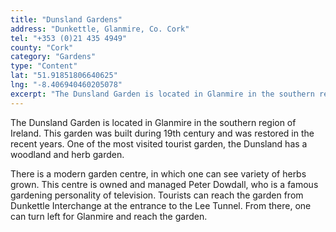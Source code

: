 ```yaml
---
title: "Dunsland Gardens"
address: "Dunkettle, Glanmire, Co. Cork"
tel: "+353 (0)21 435 4949"
county: "Cork"
category: "Gardens"
type: "Content"
lat: "51.91851806640625"
lng: "-8.406940460205078"
excerpt: "The Dunsland Garden is located in Glanmire in the southern region of Ireland. This garden was built during 19th century and was restored in the recent..."
---
```

<p>The Dunsland Garden is located in Glanmire in the southern region of Ireland. This garden was built during 19th century and was restored in the recent years. One of the most visited tourist garden, the Dunsland has a woodland and herb garden. </p> 
    <p>There is a modern garden centre, in which one can see variety of herbs grown. This centre is owned and managed Peter Dowdall, who is a famous gardening personality of television. Tourists can reach the garden from Dunkettle Interchange at the entrance to the Lee Tunnel. From there, one can turn left for Glanmire and reach the garden. </p>